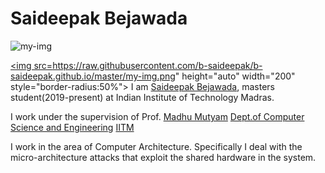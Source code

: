# Saideepak Bejawada


![my-img](https://raw.githubusercontent.com/b-saideepak/b-saideepak.github.io/master/my-img.png)

 <a href="url"><img src=https://raw.githubusercontent.com/b-saideepak/b-saideepak.github.io/master/my-img.png" height="auto" width="200" style="border-radius:50%"></a>
I am [Saideepak Bejawada](http://www.cse.iitm.ac.in/profile.php?arg=MjE5NA==), masters student(2019-present) at Indian Institute of Technology Madras.

I work under the supervision of Prof. [Madhu Mutyam](http://www.cse.iitm.ac.in/~madhu/) [Dept.of Computer Science and Engineering](https://www.cse.iitm.ac.in/) [IITM](https://www.iitm.ac.in/)

I work in the area of Computer Architecture. Specifically I deal with the micro-architecture attacks that exploit the shared hardware in the system.

